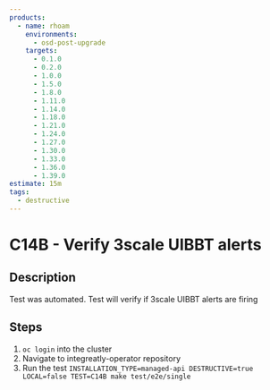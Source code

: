 ```yaml
---
products:
  - name: rhoam
    environments:
      - osd-post-upgrade
    targets:
      - 0.1.0
      - 0.2.0
      - 1.0.0
      - 1.5.0
      - 1.8.0
      - 1.11.0
      - 1.14.0
      - 1.18.0
      - 1.21.0
      - 1.24.0
      - 1.27.0
      - 1.30.0
      - 1.33.0
      - 1.36.0
      - 1.39.0
estimate: 15m
tags:
  - destructive
---
```


# C14B - Verify 3scale UIBBT alerts

## Description

Test was automated. Test will verify if 3scale UIBBT alerts are firing

## Steps

1. `oc login` into the cluster
2. Navigate to integreatly-operator repository
3. Run the test `INSTALLATION_TYPE=managed-api DESTRUCTIVE=true LOCAL=false TEST=C14B make test/e2e/single`
